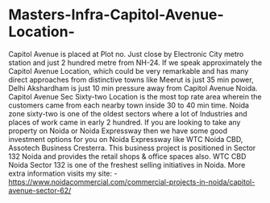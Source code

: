 # Masters-Infra-Capitol-Avenue-Location-
Capitol Avenue is placed at Plot no. Just close by Electronic City metro station and just 2 hundred metre from NH-24. If we speak approximately the Capitol Avenue Location, which could be very remarkable and has many direct approaches from distinctive towns like Meerut is just 35 min power, Delhi Akshardham is just 10 min pressure away from Capitol Avenue Noida. Capitol Avenue Sec Sixty-two Location is the most top rate area wherein the customers came from each nearby town inside 30 to 40 min time. Noida zone sixty-two is one of the oldest sectors where a lot of Industries and places of work came in early 2 hundred. If you are looking to take any property on Noida or Noida Expressway then we have some good investment options for you on Noida Expressway like WTC Noida CBD, Assotech Business Cresterra. This business project is positioned in Sector 132 Noida and provides the retail shops &amp; office spaces also. WTC CBD Noida Sector 132 is one of the freshest selling initiatives in Noida. More extra information visits my site: - https://www.noidacommercial.com/commercial-projects-in-noida/capitol-avenue-sector-62/ 
